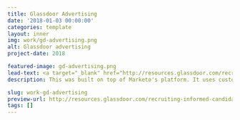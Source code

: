 ```yaml
---
title: Glassdoor Advertising
date: '2018-01-03 00:00:00'
categories: template
layout: inner
img: work/gd-advertising.png
alt: Glassdoor advertising
project-date: 2018

featured-image: gd-advertising.png
lead-text: <a target="_blank" href="http://resources.glassdoor.com/recruiting-informed-candidates.html">See page</a>
description: This was built on top of Marketo's platform. It uses custom Greensock Javascript Animations, and multiple parallax backgrounds.

slug: work-gd-advertising
preview-url: http://resources.glassdoor.com/recruiting-informed-candidates.html
tags: []
---
```

